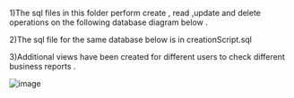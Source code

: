 1)The sql files in this folder perform create , read ,update and delete operations on the following database diagram below .


2)The sql file for the same database below is in creationScript.sql 

3)Additional views have been created for different users to check different business reports .


![image](https://github.com/user-attachments/assets/af05ff83-21f5-418e-9fe8-ce5012001a93)



